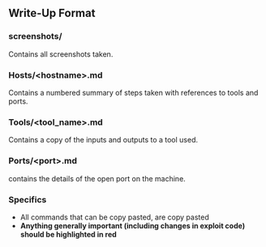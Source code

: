 ## Write-Up Format
### screenshots/
Contains all screenshots taken.
### Hosts/\<hostname>.md
Contains a numbered summary of steps taken with references to tools and ports.
### Tools/\<tool_name>.md
Contains a copy of the inputs and outputs to a tool used.
### Ports/\<port>.md
contains the details of the open port on the machine.
### Specifics
- All commands that can be copy pasted, are copy pasted
- **Anything generally important (including changes in exploit code) should be highlighted in red**